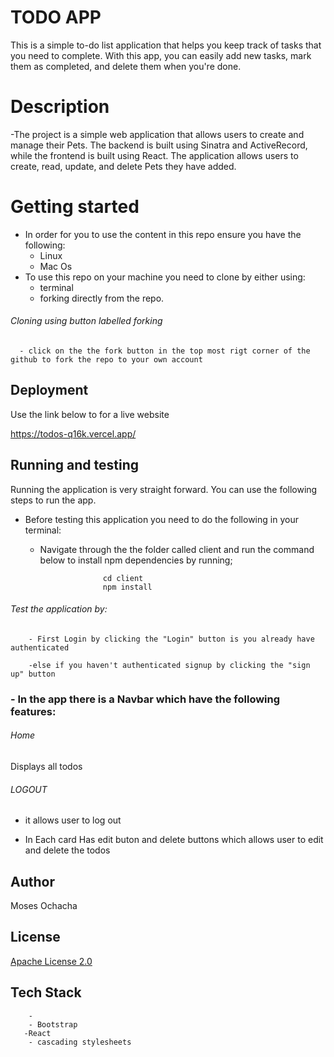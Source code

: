 # TODO APP

This is a simple to-do list application that helps you keep track of tasks that you need to complete. With this app, you can easily add new tasks, mark them as completed, and delete them when you're done.

# Description

  -The project is a simple web application that allows users to create and manage their Pets. The backend is built using Sinatra and ActiveRecord, while the frontend is built using React. The application allows users to create, read, update, and delete Pets they have added.

# Getting started

- In order for you to use the content in this repo ensure you have the following:
  - Linux
  - Mac Os
- To use this repo on your machine you need to clone by either using:
  - terminal
  - forking directly from the repo.

###### Cloning using button labelled forking

      - click on the the fork button in the top most rigt corner of the github to fork the repo to your own account


## Deployment

Use the link below to for a live website

https://todos-q16k.vercel.app/

## Running and testing

Running the application is very straight forward. You can use the following steps to run the app.

- Before testing this application you need to do the following in your terminal:

  - Navigate through the the folder called client and run the command below to install npm dependencies by running;

                      cd client
                      npm install



###### Test the application by:

        - First Login by clicking the "Login" button is you already have authenticated

        -else if you haven't authenticated signup by clicking the "sign up" button

### - In the app there is a Navbar which have the following features:



###### Home

Displays all todos

###### LOGOUT

- it allows user to log out

- In Each card Has edit buton and delete buttons which allows user to  edit and delete the todos

## Author



Moses Ochacha

## License

[Apache License 2.0](https://choosealicense.com/licenses/)

## Tech Stack

        - 
        - Bootstrap
       -React
        - cascading stylesheets